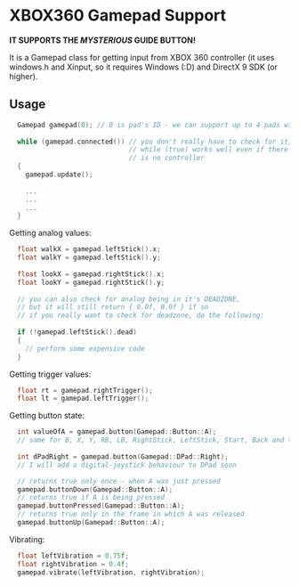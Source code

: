 XBOX360 Gamepad Support
=======================

**IT SUPPORTS THE *MYSTERIOUS* GUIDE BUTTON!**

It is a Gamepad class for getting input from XBOX 360 controller (it uses windows.h and Xinput, so it requires Windows (:D) and DirectX 9 SDK (or higher).

Usage
-----


```cpp
  Gamepad gamepad(0); // 0 is pad's ID - we can support up to 4 pads with id's 0, 1, 2, 3
  
  while (gamepad.connected()) // you don't really have to check for it,
                              // while (true) works well even if there
                              // is no controller
  {
    gamepad.update();
    
    ...
    ...
    ...
  }
```

Getting analog values:
```cpp
  float walkX = gamepad.leftStick().x;
  float walkY = gamepad.leftStick().y;
  
  float lookX = gamepad.rightStick().x;
  float lookY = gamepad.rightStick().y;
  
  // you can also check for analog being in it's DEADZONE,
  // but it will still return { 0.0f, 0.0f } if so
  // if you really want to check for deadzone, do the following:
  
  if (!gamepad.leftStick().dead)
  {
    // perform some expensive code
  }
```

Getting trigger values:
```cpp
  float rt = gamepad.rightTrigger();
  float lt = gamepad.leftTrigger();
```

Getting button state:
```cpp
  int valueOfA = gamepad.button(Gamepad::Button::A);
  // same for B, X, Y, RB, LB, RightStick, LeftStick, Start, Back and the Guide button
  
  int dPadRight = gamepad.button(Gamepad::DPad::Right);
  // I will add a digital-joystick behaviour to DPad soon
```

```cpp
  // returns true only once - when A was just pressed
  gamepad.buttonDown(Gamepad::Button::A);
  // returns true if A is being pressed
  gamepad.buttonPressed(Gamepad::Button::A);
  // returns true only in the frame in which A was released
  gamepad.buttonUp(Gamepad::Button::A);
```

Vibrating:
```cpp
  float leftVibration = 0.75f;
  float rightVibration = 0.4f;
  gamepad.vibrate(leftVibration, rightVibration);
```
